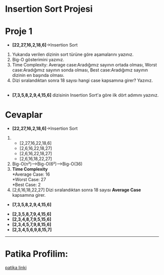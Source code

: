 # Insertion Sort Projesi

# Proje 1
- **[22,27,16,2,18,6]**->Insertion Sort
1. Yukarıda verilen dizinin sort türüne göre aşamalarını yazınız.
2. Big-O gösterimini yazınız.
3. Time Complexity: Average case:Aradığımız sayının ortada olması, Worst case:Aradığımız sayının sonda olması, Best case:Aradığımız sayının dizinin en başında olması. 
4. Dizi sıralandıktan sonra 18 sayısı hangi case kapsamına girer? Yazınız.<br><br>
- **[7,3,5,8,2,9,4,15,6]** dizisinin Insertion Sort'a göre ilk dört adımını yazınız.

# Cevaplar
- **[22,27,16,2,18,6]**->Insertion Sort
1.
    * [2,27,16,22,18,6]
    * [2,6,16,22,18,27]
    * [2,6,16,22,18,27]
    * [2,6,16,18,22,27]
2. Big-O(n²)-->Big-O(6²)-->Big-O(36)  
3. **Time Complexity**<br>
    *Average Case: 16<br>
    *Worst Case: 27<br>
    *Best Case: 2<br>
4. [2,6,16,18,22,27]
    Dizi sıralandıktan sonra 18 sayısı **Average Case** kapsamına girer.

- **[7,3,5,8,2,9,4,15,6]**
* **[2,3,5,8,7,9,4,15,6]**
* **[2,3,4,8,7,9,5,15,6]**
* **[2,3,4,5,7,9,8,15,6]**
* **[2,3,4,5,6,9,8,15,7]**

-------------------------------------------------------------------------------------
# Patika Profilim:
<a href="https://app.patika.dev/krblttrkn">patika linki</a>
